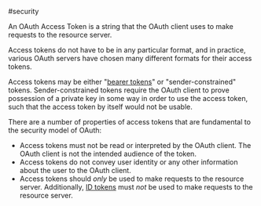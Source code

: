 #security 

An OAuth Access Token is a string that the OAuth client uses to make requests to the resource server.

Access tokens do not have to be in any particular format, and in practice, various OAuth servers have chosen many different formats for their access tokens.

Access tokens may be either "[bearer tokens](https://oauth.net/2/bearer-tokens/)" or "sender-constrained" tokens. Sender-constrained tokens require the OAuth client to prove possession of a private key in some way in order to use the access token, such that the access token by itself would not be usable.

There are a number of properties of access tokens that are fundamental to the security model of OAuth:

-   Access tokens must not be read or interpreted by the OAuth client. The OAuth client is not the intended audience of the token.
-   Access tokens do not convey user identity or any other information about the user to the OAuth client.
-   Access tokens should _only_ be used to make requests to the resource server. Additionally, [ID tokens](https://oauth.net/id-tokens-vs-access-tokens/) must _not_ be used to make requests to the resource server.